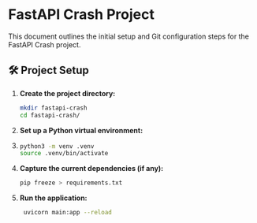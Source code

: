 # FastAPI Crash Project

This document outlines the initial setup and Git configuration steps for the FastAPI Crash project.

## 🛠️ Project Setup

1. **Create the project directory:**
   ```bash
   mkdir fastapi-crash
   cd fastapi-crash/
2. **Set up a Python virtual environment:**
3. ```bash
   python3 -m venv .venv
   source .venv/bin/activate
4. **Capture the current dependencies (if any):**
   ```bash
   pip freeze > requirements.txt
5. **Run the application:**
   ```bash
    uvicorn main:app --reload
   
